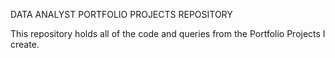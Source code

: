 DATA ANALYST PORTFOLIO PROJECTS REPOSITORY


This repository holds all of the code and queries from the Portfolio Projects I create.

